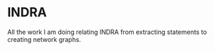 # INDRA
All the work I am doing relating INDRA from extracting statements to creating network graphs.
